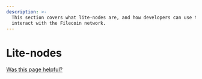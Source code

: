 ```yaml
---
description: >-
  This section covers what lite-nodes are, and how developers can use them to
  interact with the Filecoin network.
---
```


# Lite-nodes

[Was this page helpful?](https://airtable.com/apppq4inOe4gmSSlk/pagoZHC2i1iqgphgl/form?prefill\_Page+URL=https://docs.filecoin.io/nodes/lite-nodes)
